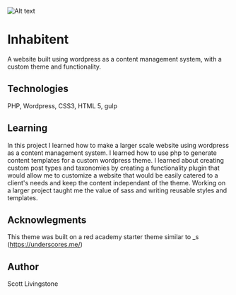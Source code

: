 
![Alt text](/screenshot.png?raw=true "Inhabitent Screenshot")
# Inhabitent 

A website built using wordpress as a content management system, with a custom theme and functionality.

## Technologies
PHP, Wordpress, CSS3, HTML 5, gulp

## Learning

In this project I learned how to make a larger scale website using wordpress as a content management system. I learned how to use php to generate content templates for a custom wordpress theme. I learned about creating custom post types and taxonomies by creating a functionality plugin that would allow me to customize a website that would be easily catered to a client's needs and keep the content independant of the theme.
Working on a larger project taught me the value of sass and writing reusable styles and templates.

## Acknowlegments

This theme was built on a red academy starter theme similar to _s (https://underscores.me/)
## Author

Scott Livingstone
